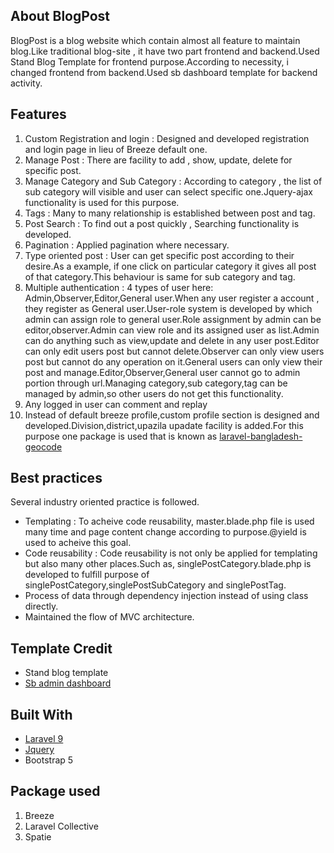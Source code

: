 ## About BlogPost

BlogPost is a blog website which contain almost all feature to maintain blog.Like traditional blog-site , it have two part frontend and backend.Used Stand Blog
Template for frontend purpose.According to necessity, i changed frontend from backend.Used sb dashboard template for backend activity.

## Features

1. Custom Registration and login : Designed and developed registration and login page in lieu of Breeze default one.
2. Manage Post : There are facility to add , show, update, delete for specific post.
3. Manage Category and Sub Category : According to category , the list of sub category will visible and user can select specific one.Jquery-ajax functionality is used for this purpose.
4. Tags : Many to many relationship is established between post and tag.
5. Post Search : To find out a post quickly , Searching functionality is developed.
6. Pagination : Applied pagination where necessary.
7. Type oriented post : User can get specific post according to their desire.As a example, if one click on particular category it gives all post of that category.This behaviour is same for sub category and tag.
9. Multiple authentication : 4 types of user here: Admin,Observer,Editor,General user.When any user register a account , they register as General user.User-role system is developed by which admin can assign role to general user.Role assignment by admin can be editor,observer.Admin can view role and its assigned user as list.Admin can do anything such as view,update and delete in any user post.Editor can only edit users post but cannot delete.Observer can only view users post but cannot do any operation on it.General users can only view their post and manage.Editor,Observer,General user cannot go to admin portion through url.Managing category,sub category,tag can be managed by admin,so other users do not get this functionality.
10. Any logged in user can comment and replay 
11. Instead of default breeze profile,custom profile section is designed and developed.Division,district,upazila upadate facility is added.For this purpose one package is used that is known as [laravel-bangladesh-geocode](https://github.com/devfaysal/laravel-bangladesh-geocode)

## Best practices

Several industry oriented practice is followed.
- Templating : To acheive code reusability, master.blade.php file is used many time and page content change according to purpose.@yield is used to acheive this goal.
- Code reusability : Code reusability is not only be applied for templating but also many other places.Such as, singlePostCategory.blade.php is developed to fulfill purpose of singlePostCategory,singlePostSubCategory and singlePostTag.
- Process of data through dependency injection instead of using class directly.
- Maintained the flow of MVC architecture. 


## Template Credit
- Stand blog template
- [Sb admin dashboard](https://startbootstrap.com/previews/sb-admin)

## Built With

* [Laravel 9](https://laravel.com/docs/9.x)
* [Jquery](https://jquery.com/)
* Bootstrap 5

## Package used
1. Breeze
2. Laravel Collective
3. Spatie





